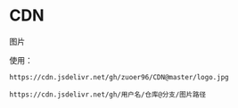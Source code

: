 # CDN
图片



使用：

```
https://cdn.jsdelivr.net/gh/zuoer96/CDN@master/logo.jpg

https://cdn.jsdelivr.net/gh/用户名/仓库@分支/图片路径
```

